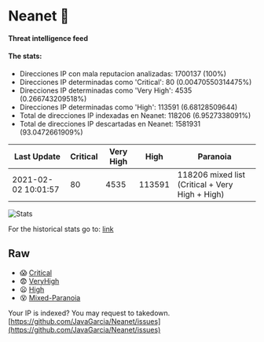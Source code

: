 # Neanet :hocho:
#### Threat intelligence feed
#### The stats:

- Direcciones IP con mala reputacion analizadas: 1700137 (100%)
- Direcciones IP determinadas como 'Critical':  80 (0.00470550314475%)
- Direcciones IP determinadas como 'Very High':  4535 (0.266743209518%)
- Direcciones IP determinadas como 'High':  113591 (6.68128509644)
- Total de direcciones IP indexadas en Neanet:  118206 (6.9527338091%)
- Total de direcciones IP descartadas en Neanet:  1581931 (93.0472661909%)

| Last Update | Critical | Very High | High | Paranoia |
| --- | --- | --- | --- | --- |
| 2021-02-02 10:01:57 | 80 | 4535 | 113591 | 118206 mixed list (Critical + Very High + High)|

![Stats](https://docs.google.com/spreadsheets/d/e/2PACX-1vSnaNMIXVabIpDJjufMlzH7poXnshF3mgd8Is1g9ytUEzVsP5my4Trn8f-xkoLLQ38xpL3HtmUexLo6/pubchart?oid=501124687&format=image)

For the historical stats go to: [link](/stats.csv)
## Raw
- :scream: [Critical](https://raw.githubusercontent.com/JavaGarcia/Neanet/master/blacklists/neanet_critical.txt)
- :fearful: [VeryHigh](https://raw.githubusercontent.com/JavaGarcia/Neanet/master/blacklists/neanet_veryHigh.txtt)
- :frowning: [High](https://raw.githubusercontent.com/JavaGarcia/Neanet/master/blacklists/neanet_high.txt)
- :dizzy_face: [Mixed-Paranoia](https://raw.githubusercontent.com/JavaGarcia/Neanet/master/blacklists/neanet_all.txt)


Your IP is indexed? You may request to takedown. [https://github.com/JavaGarcia/Neanet/issues](https://github.com/JavaGarcia/Neanet/issues)
































































































































































































































































































































































































































































































































































































































































































































































































































































































































































































































































































































































































































































































































































































































































































































































































































































































































































































































































































































































































































































































































































































































































































































































































































































































































































































































































































































































































































































































































































































































































































































































































































































































































































































































































































































































































































































































































































































































































































































































































































































